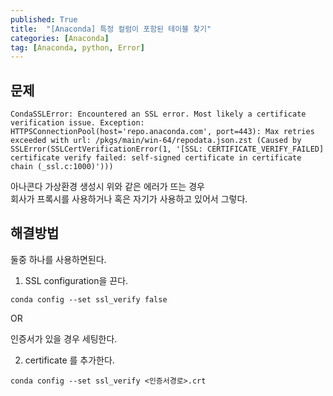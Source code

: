 ```yaml
---
published: True
title:  "[Anaconda] 특정 컬럼이 포함된 테이블 찾기"
categories: [Anaconda]
tag: [Anaconda, python, Error]
---
```


## 문제
```
CondaSSLError: Encountered an SSL error. Most likely a certificate verification issue. Exception: HTTPSConnectionPool(host='repo.anaconda.com', port=443): Max retries exceeded with url: /pkgs/main/win-64/repodata.json.zst (Caused by SSLError(SSLCertVerificationError(1, '[SSL: CERTIFICATE_VERIFY_FAILED] certificate verify failed: self-signed certificate in certificate chain (_ssl.c:1000)')))
```  


아나콘다 가상환경 생성시 위와 같은 에러가 뜨는 경우  
회사가 프록시를 사용하거나 혹은 자기가 사용하고 있어서 그렇다.  
  

## 해결방법

둘중 하나를 사용하면된다.

1. SSL configuration을 끈다.
```
conda config --set ssl_verify false
```

OR

인증서가 있을 경우 세팅한다.  

2. certificate 를 추가한다.
```
conda config --set ssl_verify <인증서경로>.crt
```
